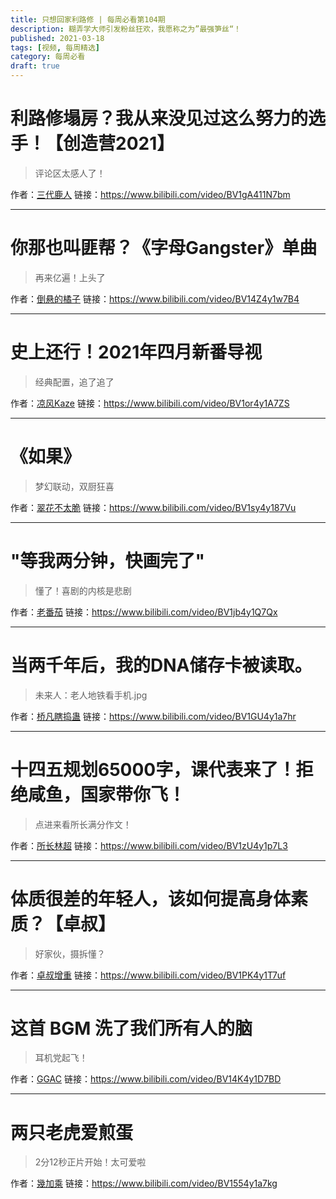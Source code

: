 ```yaml
---
title: 只想回家利路修 | 每周必看第104期
description: 糊弄学大师引发粉丝狂欢，我愿称之为”最强笋丝“！
published: 2021-03-18
tags: [视频, 每周精选]
category: 每周必看
draft: true
---
```


# 利路修塌房？我从来没见过这么努力的选手！【创造营2021】
> 评论区太感人了！

作者：[三代鹿人](https://space.bilibili.com/5870268)
链接：https://www.bilibili.com/video/BV1gA411N7bm

---

# 你那也叫匪帮？《字母Gangster》单曲
> 再来亿遍！上头了

作者：[倒悬的橘子](https://space.bilibili.com/40966108)
链接：https://www.bilibili.com/video/BV14Z4y1w7B4

---

# 史上还行！2021年四月新番导视
> 经典配置，追了追了

作者：[凉风Kaze](https://space.bilibili.com/14110780)
链接：https://www.bilibili.com/video/BV1or4y1A7ZS

---

# 《如果》
> 梦幻联动，双厨狂喜

作者：[翠花不太脆](https://space.bilibili.com/337312411)
链接：https://www.bilibili.com/video/BV1sy4y187Vu

---

# "等我两分钟，快画完了"
> 懂了！喜剧的内核是悲剧

作者：[老番茄](https://space.bilibili.com/546195)
链接：https://www.bilibili.com/video/BV1jb4y1Q7Qx

---

# 当两千年后，我的DNA储存卡被读取。
> 未来人：老人地铁看手机.jpg

作者：[桥凡瞎捣蛊](https://space.bilibili.com/131379521)
链接：https://www.bilibili.com/video/BV1GU4y1a7hr

---

# 十四五规划65000字，课代表来了！拒绝咸鱼，国家带你飞！
> 点进来看所长满分作文！

作者：[所长林超](https://space.bilibili.com/520155988)
链接：https://www.bilibili.com/video/BV1zU4y1p7L3

---

# 体质很差的年轻人，该如何提高身体素质？【卓叔】
> 好家伙，摄拆懂？

作者：[卓叔增重](https://space.bilibili.com/22423090)
链接：https://www.bilibili.com/video/BV1PK4y1T7uf

---

# 这首 BGM 洗了我们所有人的脑
> 耳机党起飞！

作者：[GGAC](https://space.bilibili.com/361749232)
链接：https://www.bilibili.com/video/BV14K4y1D7BD

---

# 两只老虎爱煎蛋
> 2分12秒正片开始！太可爱啦

作者：[幾加乘](https://space.bilibili.com/404216060)
链接：https://www.bilibili.com/video/BV1554y1a7kg

